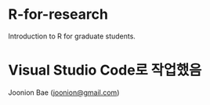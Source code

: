 # R-for-research

Introduction to R for graduate students.

# Visual Studio Code로 작업했음

Joonion Bae (joonion@gmail.com)
